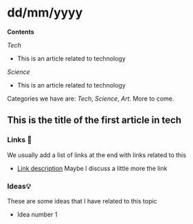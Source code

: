# dd/mm/yyyy

**Contents**

*Tech*

- This is an article related to technology

*Science*

- This is an article related to technology

Categories we have are: *Tech*, *Science*, *Art*. More to come.

## This is the title of the first article in tech

### Links 🔗

We usually add a list of links at the end with links related to this

- [Link description](http://example.com/link) Maybe I discuss a little more the link

### Ideas💡

These are some ideas that I have related to this topic

- Idea number 1
